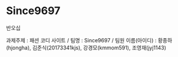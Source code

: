 # Since9697
반오십

과제주제 : 패션 코디 사이트 / 팀명 : Since9697 / 팀원 이름(아이디) : 황종하(hjongha), 김준식(20173341kjs), 강경모(kmmom591), 조영재(jyj1143)

